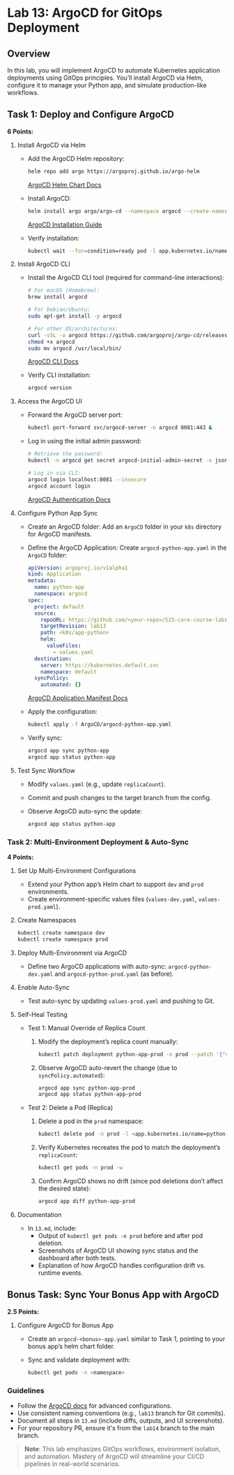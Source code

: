 # Lab 13: ArgoCD for GitOps Deployment

## Overview

In this lab, you will implement ArgoCD to automate Kubernetes application deployments using GitOps principles. You’ll install ArgoCD via Helm, configure it to manage your Python app, and simulate production-like workflows.

## Task 1: Deploy and Configure ArgoCD

**6 Points:**

1. Install ArgoCD via Helm
   - Add the ArgoCD Helm repository:

     ```bash
     helm repo add argo https://argoproj.github.io/argo-helm
     ```

     [ArgoCD Helm Chart Docs](https://github.com/argoproj/argo-helm)

   - Install ArgoCD:

     ```bash
     helm install argo argo/argo-cd --namespace argocd --create-namespace
     ```

     [ArgoCD Installation Guide](https://argo-cd.readthedocs.io/en/stable/getting_started/)

   - Verify installation:

     ```bash
     kubectl wait --for=condition=ready pod -l app.kubernetes.io/name=argocd-server -n argocd --timeout=90s
     ```

2. Install ArgoCD CLI
   - Install the ArgoCD CLI tool (required for command-line interactions):

     ```bash
     # For macOS (Homebrew):
     brew install argocd

     # For Debian/Ubuntu:
     sudo apt-get install -y argocd

     # For other OS/architectures:
     curl -sSL -o argocd https://github.com/argoproj/argo-cd/releases/latest/download/argocd-linux-amd64
     chmod +x argocd
     sudo mv argocd /usr/local/bin/
     ```

     [ArgoCD CLI Docs](https://argo-cd.readthedocs.io/en/stable/cli_installation/)

   - Verify CLI installation:

     ```bash
     argocd version
     ```

3. Access the ArgoCD UI
   - Forward the ArgoCD server port:

     ```bash
     kubectl port-forward svc/argocd-server -n argocd 8081:443 &
     ```

   - Log in using the initial admin password:

     ```bash
     # Retrieve the password:
     kubectl -n argocd get secret argocd-initial-admin-secret -o jsonpath="{.data.password}" | base64 --decode

     # Log in via CLI:
     argocd login localhost:8081 --insecure
     argocd account login
     ```

     [ArgoCD Authentication Docs](https://argo-cd.readthedocs.io/en/stable/user-guide/accessing/)

4. Configure Python App Sync
   - Create an ArgoCD folder:
     Add an `ArgoCD` folder in your `k8s` directory for ArgoCD manifests.

   - Define the ArgoCD Application:
     Create `argocd-python-app.yaml` in the `ArgoCD` folder:

     ```yaml
     apiVersion: argoproj.io/v1alpha1
     kind: Application
     metadata:
       name: python-app
       namespace: argocd
     spec:
       project: default
       source:
         repoURL: https://github.com/<your-repo>/S25-core-course-labs.git
         targetRevision: lab13
         path: <k8s/app-python>
         helm:
           valueFiles:
             - values.yaml
       destination:
         server: https://kubernetes.default.svc
         namespace: default
       syncPolicy:
         automated: {}
     ```

     [ArgoCD Application Manifest Docs](https://argo-cd.readthedocs.io/en/stable/operator-manual/declarative_setup/)

   - Apply the configuration:

     ```bash
     kubectl apply -f ArgoCD/argocd-python-app.yaml
     ```

   - Verify sync:

     ```bash
     argocd app sync python-app
     argocd app status python-app
     ```

5. Test Sync Workflow
   - Modify `values.yaml` (e.g., update `replicaCount`).
   - Commit and push changes to the target branch from the config.
   - Observe ArgoCD auto-sync the update:

     ```bash
     argocd app status python-app
     ```

### Task 2: Multi-Environment Deployment & Auto-Sync

**4 Points:**

1. Set Up Multi-Environment Configurations
   - Extend your Python app’s Helm chart to support `dev` and `prod` environments.
   - Create environment-specific values files (`values-dev.yaml`, `values-prod.yaml`).

2. Create Namespaces

   ```bash
   kubectl create namespace dev
   kubectl create namespace prod
   ```

3. Deploy Multi-Environment via ArgoCD
   - Define two ArgoCD applications with auto-sync:
     `argocd-python-dev.yaml` and `argocd-python-prod.yaml` (as before).

4. Enable Auto-Sync
   - Test auto-sync by updating `values-prod.yaml` and pushing to Git.

5. Self-Heal Testing
   - Test 1: Manual Override of Replica Count
     1. Modify the deployment’s replica count manually:

        ```bash
        kubectl patch deployment python-app-prod -n prod --patch '{"spec":{"replicas": 3}}'
        ```

     2. Observe ArgoCD auto-revert the change (due to `syncPolicy.automated`):

        ```bash
        argocd app sync python-app-prod
        argocd app status python-app-prod
        ```

   - Test 2: Delete a Pod (Replica)
     1. Delete a pod in the `prod` namespace:

        ```bash
        kubectl delete pod -n prod -l <app.kubernetes.io/name=python-app>
        ```

     2. Verify Kubernetes recreates the pod to match the deployment’s `replicaCount`:

        ```bash
        kubectl get pods -n prod -w
        ```

     3. Confirm ArgoCD shows no drift (since pod deletions don’t affect the desired state):

        ```bash
        argocd app diff python-app-prod
        ```

6. Documentation
   - In `13.md`, include:
     - Output of `kubectl get pods -n prod` before and after pod deletion.
     - Screenshots of ArgoCD UI showing sync status and the dashboard after both tests.
     - Explanation of how ArgoCD handles configuration drift vs. runtime events.

## Bonus Task: Sync Your Bonus App with ArgoCD

**2.5 Points:**

1. Configure ArgoCD for Bonus App
   - Create an `argocd-<bonus>-app.yaml` similar to Task 1, pointing to your bonus app’s helm chart folder.
   - Sync and validate deployment with:

     ```bash
     kubectl get pods -n <namespace>
     ```

### Guidelines

- Follow the [ArgoCD docs](https://argo-cd.readthedocs.io/) for advanced configurations.
- Use consistent naming conventions (e.g., `lab13` branch for Git commits).
- Document all steps in `13.md` (include diffs, outputs, and UI screenshots).
- For your repository PR, ensure it's from the `lab14` branch to the main branch.

> **Note**: This lab emphasizes GitOps workflows, environment isolation, and automation. Mastery of ArgoCD will streamline your CI/CD pipelines in real-world scenarios.
